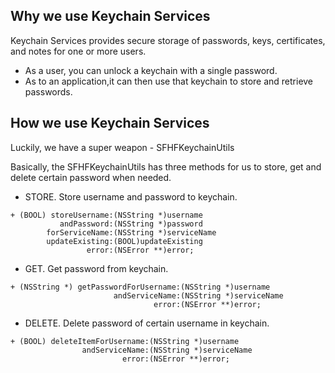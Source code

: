 ## Why we use Keychain Services ##
Keychain Services provides secure storage of passwords, keys, certificates, and notes for one or more users.
  * As a user, you can unlock a keychain with a single password.
  * As to an application,it can then use that keychain to store and retrieve passwords.

## How we use Keychain Services ##
Luckily, we have a super weapon - SFHFKeychainUtils

Basically, the SFHFKeychainUtils has three methods for us to store, get and delete certain password when needed.
  * STORE. Store username and password to keychain.
```
+ (BOOL) storeUsername:(NSString *)username 
           andPassword:(NSString *)password 
        forServiceName:(NSString *)serviceName 
        updateExisting:(BOOL)updateExisting 
                 error:(NSError **)error;
```
  * GET. Get password from keychain.
```
+ (NSString *) getPasswordForUsername:(NSString *)username 
                       andServiceName:(NSString *)serviceName 
                                error:(NSError **)error;
```
  * DELETE. Delete password of certain username in keychain.
```
+ (BOOL) deleteItemForUsername:(NSString *)username 
                andServiceName:(NSString *)serviceName 
                         error:(NSError **)error;
```